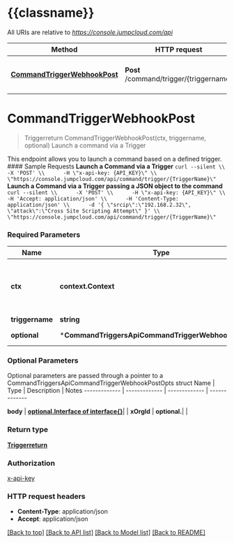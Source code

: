 # {{classname}}

All URIs are relative to *https://console.jumpcloud.com/api*

Method | HTTP request | Description
------------- | ------------- | -------------
[**CommandTriggerWebhookPost**](CommandTriggersApi.md#CommandTriggerWebhookPost) | **Post** /command/trigger/{triggername} | Launch a command via a Trigger

# **CommandTriggerWebhookPost**
> Triggerreturn CommandTriggerWebhookPost(ctx, triggername, optional)
Launch a command via a Trigger

This endpoint allows you to launch a command based on a defined trigger.  #### Sample Requests  **Launch a Command via a Trigger**  ``` curl --silent \\      -X 'POST' \\      -H \"x-api-key: {API_KEY}\" \\      \"https://console.jumpcloud.com/api/command/trigger/{TriggerName}\" ``` **Launch a Command via a Trigger passing a JSON object to the command** ``` curl --silent \\      -X 'POST' \\      -H \"x-api-key: {API_KEY}\" \\      -H 'Accept: application/json' \\      -H 'Content-Type: application/json' \\      -d '{ \"srcip\":\"192.168.2.32\", \"attack\":\"Cross Site Scripting Attempt\" }' \\      \"https://console.jumpcloud.com/api/command/trigger/{TriggerName}\" ```

### Required Parameters

Name | Type | Description  | Notes
------------- | ------------- | ------------- | -------------
 **ctx** | **context.Context** | context for authentication, logging, cancellation, deadlines, tracing, etc.
  **triggername** | **string**|  | 
 **optional** | ***CommandTriggersApiCommandTriggerWebhookPostOpts** | optional parameters | nil if no parameters

### Optional Parameters
Optional parameters are passed through a pointer to a CommandTriggersApiCommandTriggerWebhookPostOpts struct
Name | Type | Description  | Notes
------------- | ------------- | ------------- | -------------

 **body** | [**optional.Interface of interface{}**](interface{}.md)|  | 
 **xOrgId** | **optional.**|  | 

### Return type

[**Triggerreturn**](triggerreturn.md)

### Authorization

[x-api-key](../README.md#x-api-key)

### HTTP request headers

 - **Content-Type**: application/json
 - **Accept**: application/json

[[Back to top]](#) [[Back to API list]](../README.md#documentation-for-api-endpoints) [[Back to Model list]](../README.md#documentation-for-models) [[Back to README]](../README.md)


